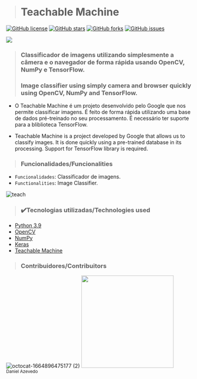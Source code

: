 > <h1>Teachable Machine</h1>
[![GitHub license](https://img.shields.io/github/license/DanAzevedo/parking-space-counter?style=for-the-badge)](https://github.com/DanAzevedo/parking-space-counter/blob/main/LICENSE)
[![GitHub stars](https://img.shields.io/github/stars/DanAzevedo/parking-space-counter?style=for-the-badge)](https://github.com/DanAzevedo/parking-space-counter/stargazers)
[![GitHub forks](https://img.shields.io/github/forks/DanAzevedo/parking-space-counter?style=for-the-badge)](https://github.com/DanAzevedo/parking-space-counter/network)
[![GitHub issues](https://img.shields.io/github/issues/DanAzevedo/parking-space-counter?style=for-the-badge)](https://github.com/DanAzevedo/parking-space-counter/issues)

<p>
<img src="http://img.shields.io/static/v1?label=STATUS&message=%20FINISH&color=GREEN&style=for-the-badge"/>
</p>

> <h3>Classificador de imagens utilizando simplesmente a câmera e o navegador de forma rápida usando OpenCV, NumPy e TensorFlow.</h3>
> <h3>Image classifier using simply camera and browser quickly using OpenCV, NumPy and TensorFlow.</h3>  

- O Teachable Machine é um projeto desenvolvido pelo Google que nos permite classificar imagens. É feito de forma rápida utilizando uma base de dados pré-treinado no seu processamento. É necessário ter suporte para a bliblioteca TensorFlow.

- Teachable Machine is a project developed by Google that allows us to classify images. It is done quickly using a pre-trained database in its processing. Support for TensorFlow library is required.

> <h3>Funcionalidades/Funcionalities</h3>

- `Funcionalidades`: Classificador de imagens.
- `Functionalities`: Image Classifier.

![teach](https://user-images.githubusercontent.com/60473748/194623339-0e862888-3701-43c8-b79b-a7c3371038e8.gif)

> <h3>✔️Tecnologias utilizadas/Technologies used</h3>

- [Python 3.9](https://www.python.org/)
- [OpenCV](https://opencv.org/)
- [NumPy](https://numpy.org/)
- [Keras](https://keras.io/)
- [Teachable Machine](https://teachablemachine.withgoogle.com/)

> <h3>Contribuidores/Contribuitors</h3>

![octocat-1664896475177 (2)](https://user-images.githubusercontent.com/60473748/193859722-6fef2b23-a921-4c41-a600-487de23176b8.png)
<img src="https://avatars.githubusercontent.com/u/60473748?s=400&u=dde6f4919a91bc1d5c33737be4259f845a0ee553&v=4" width=250><br><sub>Daniel Azevedo</sub>


 
